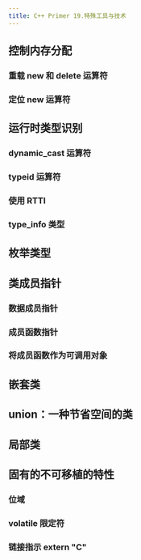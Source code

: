 ```yaml
---
title: C++ Primer 19.特殊工具与技术
---
```


## 控制内存分配

### 重载 new 和 delete 运算符

### 定位 new 运算符

## 运行时类型识别

### dynamic_cast 运算符

### typeid 运算符

### 使用 RTTI

### type_info 类型

## 枚举类型

## 类成员指针

### 数据成员指针

### 成员函数指针

### 将成员函数作为可调用对象

## 嵌套类

## union：一种节省空间的类

## 局部类

## 固有的不可移植的特性

### 位域

### volatile 限定符

### 链接指示 extern "C"
